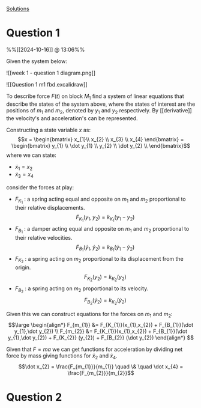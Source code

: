 
[Solutions](https://blackboard.lincoln.ac.uk/ultra/courses/_200916_1/outline/file/_9755069_1)

# Question 1
%%[[2024-10-16]] @ 13:06%%

Given the system below:

![[week 1 - question 1 diagram.png]]

![[Question 1 m1 fbd.excalidraw]]

To describe force $F(t)$ on block $M_1$ find a system of linear equations that describe the states of the system above, 
where the states of interest are the positions of $m_{1}$ and $m_{2}$, denoted by $y_{1}$ and $y_{2}$ respectively. By [[derivative]] the velocity's and acceleration's can be represented.

Constructing a state variable $x$ as:
$$x = \begin{bmatrix} x_{1}\\ x_{2} \\ x_{3} \\ x_{4} \end{bmatrix} = \begin{bmatrix} y_{1} \\ \dot y_{1} \\ y_{2} \\ \dot y_{2} \\ \end{bmatrix}$$
where we can state:
- $\dot x_{1} = x_{2}$ 
- $\dot x_{3} = x_{4}$ 

consider the forces at play:
- $F_{K_{1}}$ : a spring acting equal and opposite on $m_1$ and $m_{2}$ proportional to their relative displacements. $$F_{K_{1}} (y_{1}, y_{2}) = k_{K_{1}}(y_{1}-y_{2})$$
- $F_{B_{1}}$ : a damper acting equal and opposite on $m_1$ and $m_{2}$ proportional to their relative velocities. $$F_{B_{1}} (\dot y_{1},\dot y_{2}) = k_{B_{1}}(\dot y_{1} - \dot y_{2})$$
- $F_{K_{2}}$ : a spring acting on $m_{2}$ proportional to its displacement from the origin. $$F_{K_{2}} (y_{2}) = k_{K_{2}} (y_{2})$$
- $F_{B_{2}}$ : a spring acting on $m_{2}$ proportional to its velocity. $$F_{B_{2}} (\dot y_{2}) = k_{K_{2}} (\dot y_{2})$$

Given this we can construct equations for the forces on $m_{1}$ and $m_{2}$:
$$\large \begin{align*}
F_{m_{1}} &= F_{K_{1}}(x_{1},x_{2}) + F_{B_{1}}(\dot y_{1},\dot y_{2}) \\
F_{m_{2}} &= F_{K_{1}}(x_{1},x_{2}) + F_{B_{1}}(\dot y_{1},\dot y_{2}) + F_{K_{2}} (y_{2}) + F_{B_{2}} (\dot y_{2})
\end{align*} $$

Given that $F = m a$ we can get functions for acceleration by dividing net force by mass giving functions for $\dot x_{2}$ and $\dot x_{4}$.
$$\dot x_{2} = \frac{F_{m_{1}}}{m_{1}} \quad \& \quad \dot x_{4} = \frac{F_{m_{2}}}{m_{2}}$$


# Question 2
